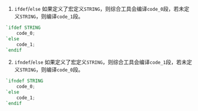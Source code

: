 1. `ifdef`/`else`
   如果定义了宏定义`STRING`，则综合工具会编译`code_0`段，若未定义`STRING`，则编译`code_1`段。

```verilog
`ifdef STRING
	code_0;
`else
	code_1;
`endif
```

2. `ifndef`/`else`
   如果定义了宏定义`STRING`，则综合工具会编译`code_1`段，若未定义`STRING`，则编译`code_0`段。

```verilog
`ifndef STRING
	code_0;
`else
	code_1;
`endif
```

